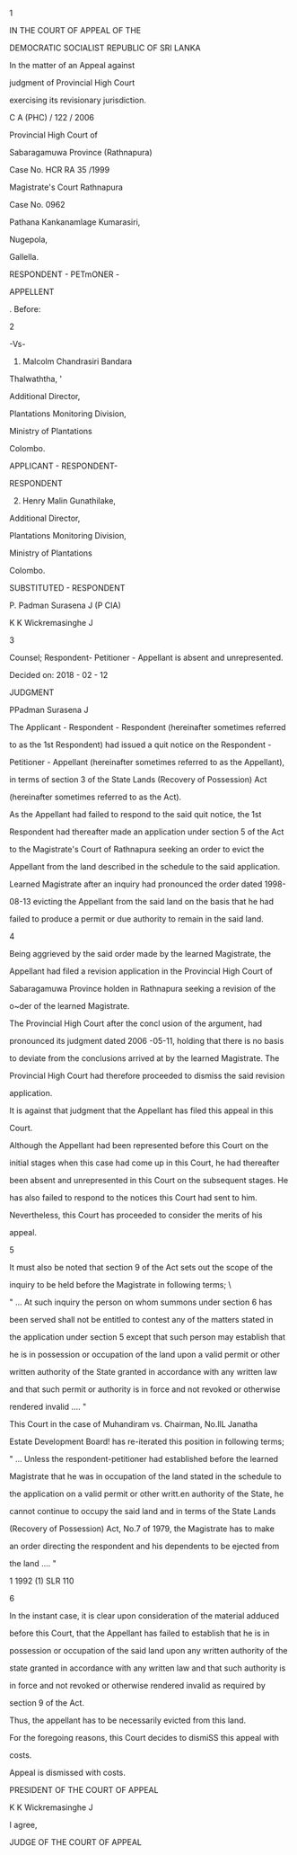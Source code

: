 1

IN THE COURT OF APPEAL OF THE

DEMOCRATIC SOCIALIST REPUBLIC OF SRI LANKA

In the matter of an Appeal against

judgment of Provincial High Court

exercising its revisionary jurisdiction.

C A (PHC) / 122 / 2006

Provincial High Court of

Sabaragamuwa Province (Rathnapura)

Case No. HCR RA 35 /1999

Magistrate's Court Rathnapura

Case No. 0962

Pathana Kankanamlage Kumarasiri,

Nugepola,

Gallella.

RESPONDENT - PETmONER -

APPELLENT

. Before:

2

-Vs-

1. Malcolm Chandrasiri Bandara

Thalwaththa, '

Additional Director,

Plantations Monitoring Division,

Ministry of Plantations

Colombo.

APPLICANT - RESPONDENT-

RESPONDENT

2. Henry Malin Gunathilake,

Additional Director,

Plantations Monitoring Division,

Ministry of Plantations

Colombo.

SUBSTITUTED - RESPONDENT

P. Padman Surasena J (P CIA)

K K Wickremasinghe J

3

Counsel; Respondent- Petitioner - Appellant is absent and unrepresented.

Decided on: 2018 - 02 - 12

JUDGMENT

PPadman Surasena J

The Applicant - Respondent - Respondent (hereinafter sometimes referred

to as the 1st Respondent) had issued a quit notice on the Respondent -

Petitioner - Appellant (hereinafter sometimes referred to as the Appellant),

in terms of section 3 of the State Lands (Recovery of Possession) Act

(hereinafter sometimes referred to as the Act).

As the Appellant had failed to respond to the said quit notice, the 1st

Respondent had thereafter made an application under section 5 of the Act

to the Magistrate's Court of Rathnapura seeking an order to evict the

Appellant from the land described in the schedule to the said application.

Learned Magistrate after an inquiry had pronounced the order dated 1998-

08-13 evicting the Appellant from the said land on the basis that he had

failed to produce a permit or due authority to remain in the said land.

4

Being aggrieved by the said order made by the learned Magistrate, the

Appellant had filed a revision application in the Provincial High Court of

Sabaragamuwa Province holden in Rathnapura seeking a revision of the

o~der of the learned Magistrate.

The Provincial High Court after the concl usion of the argument, had

pronounced its judgment dated 2006 -05-11, holding that there is no basis

to deviate from the conclusions arrived at by the learned Magistrate. The

Provincial High Court had therefore proceeded to dismiss the said revision

application.

It is against that judgment that the Appellant has filed this appeal in this

Court.

Although the Appellant had been represented before this Court on the

initial stages when this case had come up in this Court, he had thereafter

been absent and unrepresented in this Court on the subsequent stages. He

has also failed to respond to the notices this Court had sent to him.

Nevertheless, this Court has proceeded to consider the merits of his

appeal.

5

It must also be noted that section 9 of the Act sets out the scope of the

inquiry to be held before the Magistrate in following terms; \

" ... At such inquiry the person on whom summons under section 6 has

been served shall not be entitled to contest any of the matters stated in

the application under section 5 except that such person may establish that

he is in possession or occupation of the land upon a valid permit or other

written authority of the State granted in accordance with any written law

and that such permit or authority is in force and not revoked or otherwise

rendered invalid .... "

This Court in the case of Muhandiram vs. Chairman, No.llL Janatha

Estate Development Board! has re-iterated this position in following terms;

" ... Unless the respondent-petitioner had established before the learned

Magistrate that he was in occupation of the land stated in the schedule to

the application on a valid permit or other writt.en authority of the State, he

cannot continue to occupy the said land and in terms of the State Lands

(Recovery of Possession) Act, No.7 of 1979, the Magistrate has to make

an order directing the respondent and his dependents to be ejected from

the land .... "

1 1992 (1) SLR 110

6

In the instant case, it is clear upon consideration of the material adduced

before this Court, that the Appellant has failed to establish that he is in

possession or occupation of the said land upon any written authority of the

state granted in accordance with any written law and that such authority is

in force and not revoked or otherwise rendered invalid as required by

section 9 of the Act.

Thus, the appellant has to be necessarily evicted from this land.

For the foregoing reasons, this Court decides to dismiSS this appeal with

costs.

Appeal is dismissed with costs.

PRESIDENT OF THE COURT OF APPEAL

K K Wickremasinghe J

I agree,

JUDGE OF THE COURT OF APPEAL